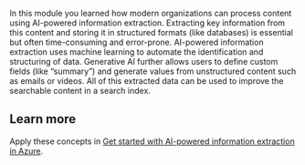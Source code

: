 
In this module you learned how modern organizations can process content using AI-powered information extraction. Extracting key information from this content and storing it in structured formats (like databases) is essential but often time-consuming and error-prone. AI-powered information extraction uses machine learning to automate the identification and structuring of data. Generative AI further allows users to define custom fields (like “summary”) and generate values from unstructured content such as emails or videos. All of this extracted data can be used to improve the searchable content in a search index. 

## Learn more

Apply these concepts in [Get started with AI-powered information extraction in Azure](/training/modules/ai-information-extraction/).